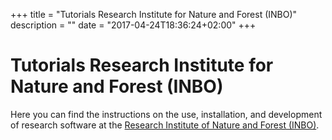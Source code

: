 +++
title = "Tutorials Research Institute for Nature and Forest (INBO)"
description = ""
date = "2017-04-24T18:36:24+02:00"
+++

# Tutorials Research Institute for Nature and Forest (INBO)

Here you can find the instructions on the use, installation, and development of research software at the [Research Institute of Nature and Forest (INBO)](https://www.inbo.be).
